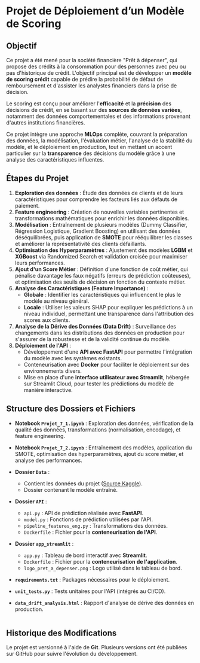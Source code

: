 # Projet de Déploiement d’un Modèle de Scoring

## Objectif
Ce projet a été mené pour la société financière "Prêt à dépenser", qui propose des crédits à la consommation pour des personnes avec peu ou pas d'historique de crédit. L'objectif principal est de développer un **modèle de scoring crédit** capable de prédire la probabilité de défaut de remboursement et d'assister les analystes financiers dans la prise de décision.

Le scoring est conçu pour améliorer l'**efficacité** et la **précision** des décisions de crédit, en se basant sur des **sources de données variées**, notamment des données comportementales et des informations provenant d'autres institutions financières.

Ce projet intègre une approche **MLOps** complète, couvrant la préparation des données, la modélisation, l'évaluation métier, l'analyse de la stabilité du modèle, et le déploiement en production, tout en mettant un accent particulier sur la **transparence** des décisions du modèle grâce à une analyse des caractéristiques influentes.

## Étapes du Projet
1. **Exploration des données** : Étude des données de clients et de leurs caractéristiques pour comprendre les facteurs liés aux défauts de paiement.
2. **Feature engineering** : Création de nouvelles variables pertinentes et transformations mathématiques pour enrichir les données disponibles.
3. **Modélisation** : Entraînement de plusieurs modèles (Dummy Classifier, Régression Logistique, Gradient Boosting) en utilisant des données déséquilibrées, puis application de **SMOTE** pour rééquilibrer les classes et améliorer la représentativité des clients défaillants.
4. **Optimisation des Hyperparamètres** : Ajustement des modèles **LGBM** et **XGBoost** via Randomized Search et validation croisée pour maximiser leurs performances.
5. **Ajout d'un Score Métier** : Définition d'une fonction de coût métier, qui pénalise davantage les faux négatifs (erreurs de prédiction coûteuses), et optimisation des seuils de décision en fonction du contexte métier.
6. **Analyse des Caractéristiques (Feature Importance)** :
   - **Globale** : Identifier les caractéristiques qui influencent le plus le modèle au niveau général.
   - **Locale** : Utiliser les valeurs SHAP pour expliquer les prédictions à un niveau individuel, permettant une transparence dans l'attribution des scores aux clients.
7. **Analyse de la Dérive des Données (Data Drift)** : Surveillance des changements dans les distributions des données en production pour s'assurer de la robustesse et de la validité continue du modèle.
8. **Déploiement de l'API** :
   - Développement d'une **API avec FastAPI** pour permettre l'intégration du modèle avec les systèmes existants.
   - Conteneurisation avec **Docker** pour faciliter le déploiement sur des environnements divers.
   - Mise en place d'une **interface utilisateur avec Streamlit**, hébergée sur Streamlit Cloud, pour tester les prédictions du modèle de manière interactive.

## Structure des Dossiers et Fichiers
- **Notebook `Projet_7_1.ipynb`** : Exploration des données, vérification de la qualité des données, transformations (normalisation, encodage), et feature engineering.
- **Notebook `Projet_7_2.ipynb`** : Entraînement des modèles, application du SMOTE, optimisation des hyperparamètres, ajout du score métier, et analyse des performances.
- **Dossier `Data`** :
  - Contient les données du projet ([Source Kaggle](https://www.kaggle.com/c/home-credit-default-risk/data)).
  - Dossier contenant le modèle entraîné.
- **Dossier `API`** :
  - `api.py` : API de prédiction réalisée avec **FastAPI**.
  - `model.py` : Fonctions de prédiction utilisées par l'API.
  - `pipeline_features_eng.py` : Transformations des données.
  - `Dockerfile` : Fichier pour la **conteneurisation de l'API**.
- **Dossier `app_streamlit`** :
  - `app.py` : Tableau de bord interactif avec **Streamlit**.
  - `Dockerfile` : Fichier pour la **conteneurisation de l'application**.
  - `logo_pret_a_depenser.png` : Logo utilisé dans le tableau de bord.
- **`requirements.txt`** : Packages nécessaires pour le déploiement.
- **`unit_tests.py`** : Tests unitaires pour l'API (intégrés au CI/CD).
- **`data_drift_analysis.html`** : Rapport d'analyse de dérive des données en production.

    ```

## Historique des Modifications
Le projet est versionné à l'aide de **Git**. Plusieurs versions ont été publiées sur GitHub pour suivre l'évolution du développement.

